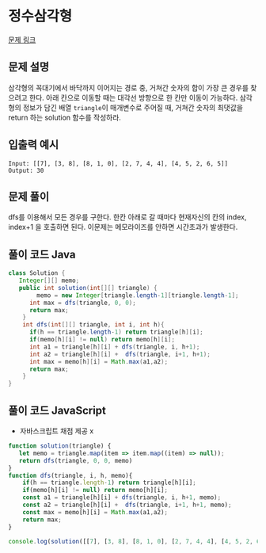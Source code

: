 # 정수삼각형 

[문제 링크](https://programmers.co.kr/learn/courses/30/lessons/43105)

## 문제 설명

삼각형의 꼭대기에서 바닥까지 이어지는 경로 중, 거쳐간 숫자의 합이 가장 큰 경우를 찾으려고 한다. 아래 칸으로 이동할 때는 대각선 방향으로 한 칸만 이동이 가능하다. 삼각형의 정보가 담긴 배열 `triangle`이 매개변수로 주어질 때, 거쳐간 숫자의 최댓값을 return 하는 solution 함수를 작성하라.

## 입출력 예시

```
Input: [[7], [3, 8], [8, 1, 0], [2, 7, 4, 4], [4, 5, 2, 6, 5]]
Output: 30
```

## 문제 풀이

dfs를 이용해서 모든 경우를 구한다. 한칸 아래로 갈 때마다 현재자신의 칸의 index, index+1 을 호출하면 된다. 
이문제는 메모라이즈를 안하면 시간초과가 발생한다.

## 풀이 코드 Java

```java
class Solution {
   Integer[][] memo;
   public int solution(int[][] triangle) {
	  	memo = new Integer[triangle.length-1][triangle.length-1];
      int max = dfs(triangle, 0, 0);
      return max;
    }
    int dfs(int[][] triangle, int i, int h){
      if(h == triangle.length-1) return triangle[h][i];
      if(memo[h][i] != null) return memo[h][i];
      int a1 = triangle[h][i] + dfs(triangle, i, h+1);
      int a2 = triangle[h][i] +  dfs(triangle, i+1, h+1);
      int max = memo[h][i] = Math.max(a1,a2);
      return max;
    }
}
```

## 풀이 코드 JavaScript
* 자바스크립트 채점 제공 x 
```js
function solution(triangle) {
   let memo = triangle.map(item => item.map((item) => null));
   return dfs(triangle, 0, 0, memo)
}
function dfs(triangle, i, h, memo){
    if(h == triangle.length-1) return triangle[h][i];
    if(memo[h][i] != null) return memo[h][i];
    const a1 = triangle[h][i] + dfs(triangle, i, h+1, memo);
    const a2 = triangle[h][i] +  dfs(triangle, i+1, h+1, memo);
    const max = memo[h][i] = Math.max(a1,a2);
    return max;
}

console.log(solution([[7], [3, 8], [8, 1, 0], [2, 7, 4, 4], [4, 5, 2, 6, 5]]))
```